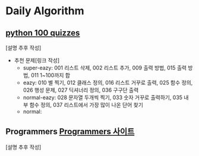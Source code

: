 # Daily Algorithm

## [python 100 quizzes](/python_100_quizzes/)

[설명 추후 작성]
- 추천 문제[링크 작성]
    - super-eazy: 001 리스트 삭제, 002 리스트 추가, 009 출력 방법, 015 출력 방법, 011 1~100까지 합
    - eazy: 010 별 찍기, 012 클래스 정의, 016 리스트 거꾸로 출력, 025 함수 정의, 026 행성 문제, 027 딕셔너리 정의, 036 구구단 출력
    - normal-eazy: 028 문자열 두개씩 찍기, 033 숫자 거꾸로 출력하기, 035 내부 함수 정의, 037 리스트에서 가장 많이 나온 단어 찾기
    - normal: 

## Programmers [Programmers 사이트](https://programmers.co.kr/)

[설명 추후 작성]